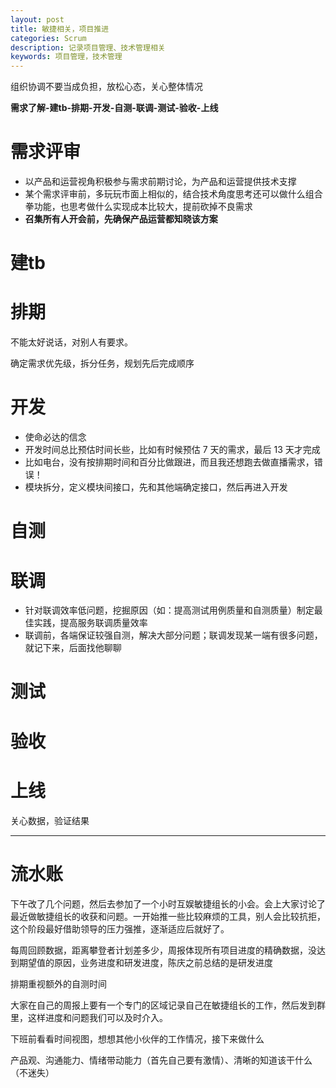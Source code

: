 ```yaml
---
layout: post
title: 敏捷相关，项目推进
categories: Scrum
description: 记录项目管理、技术管理相关
keywords: 项目管理，技术管理
---
```


组织协调不要当成负担，放松心态，关心整体情况

**需求了解-建tb-排期-开发-自测-联调-测试-验收-上线**


# 需求评审

- 以产品和运营视角积极参与需求前期讨论，为产品和运营提供技术支撑    
- 某个需求评审前，多玩玩市面上相似的，结合技术角度思考还可以做什么组合拳功能，也思考做什么实现成本比较大，提前砍掉不良需求
- **召集所有人开会前，先确保产品运营都知晓该方案**

# 建tb

# 排期

不能太好说话，对别人有要求。

确定需求优先级，拆分任务，规划先后完成顺序

# 开发


- 使命必达的信念
- 开发时间总比预估时间长些，比如有时候预估 7 天的需求，最后 13 天才完成
- 比如电台，没有按排期时间和百分比做跟进，而且我还想跑去做直播需求，错误！
- 模块拆分，定义模块间接口，先和其他端确定接口，然后再进入开发


# 自测

# 联调

- 针对联调效率低问题，挖掘原因（如：提高测试用例质量和自测质量）制定最佳实践，提高服务联调质量效率 
- 联调前，各端保证较强自测，解决大部分问题；联调发现某一端有很多问题，就记下来，后面找他聊聊

# 测试

# 验收

# 上线

关心数据，验证结果



----------

# 流水账

下午改了几个问题，然后去参加了一个小时互娱敏捷组长的小会。会上大家讨论了最近做敏捷组长的收获和问题。一开始推一些比较麻烦的工具，别人会比较抗拒，这个阶段最好借助领导的压力强推，逐渐适应后就好了。

每周回顾数据，距离攀登者计划差多少，周报体现所有项目进度的精确数据，没达到期望值的原因，业务进度和研发进度，陈庆之前总结的是研发进度

排期重视额外的自测时间

大家在自己的周报上要有一个专门的区域记录自己在敏捷组长的工作，然后发到群里，这样进度和问题我们可以及时介入。

下班前看看时间视图，想想其他小伙伴的工作情况，接下来做什么

产品观、沟通能力、情绪带动能力（首先自己要有激情）、清晰的知道该干什么（不迷失）